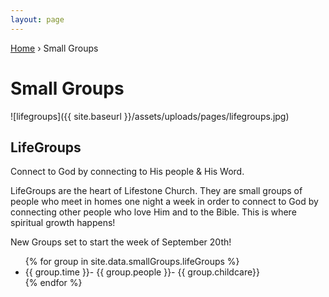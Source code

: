 ```yaml
---
layout: page
---
```


<p id="breadcrumbs">
	<a href="{{ site.baseurl }}/">Home</a> &rsaquo; Small Groups
</p>

# Small Groups

![lifegroups]({{ site.baseurl }}/assets/uploads/pages/lifegroups.jpg)

## LifeGroups

Connect to God by connecting to His people & His Word.

LifeGroups are the heart of Lifestone Church. They are small groups of people who meet in homes one night a week in order to connect to God by connecting other people who love Him and
 to the Bible. This is where spiritual growth happens!

New Groups set to start the week of September 20th!

<ul>
{% for group in site.data.smallGroups.lifeGroups %}
	<li>{{ group.time }}- {{ group.people }}- {{ group.childcare}}</li>
{% endfor %}
</ul>
